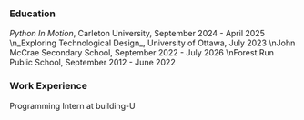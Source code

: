 ### Education 
_Python In Motion_, Carleton University, September 2024 - April 2025
\n_Exploring Technological Design_, University of Ottawa, July 2023
\nJohn McCrae Secondary School, September 2022 - July 2026
\nForest Run Public School, September 2012 - June 2022

### Work Experience
Programming Intern at building-U
